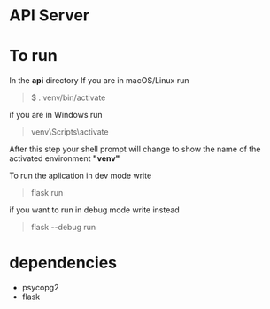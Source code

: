 # API Server

# To run

In the **api** directory
If you are in macOS/Linux run

> $ . venv/bin/activate

if you are in Windows run

> venv\Scripts\activate

After this step your shell prompt will change to show the name of the activated environment **"venv"**

To run the aplication in dev mode write

> flask run

if you want to run in debug mode write instead

> flask --debug run

# dependencies

-   psycopg2
-   flask
